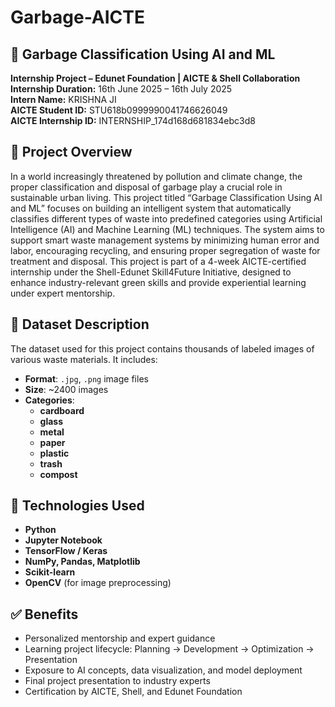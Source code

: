 # Garbage-AICTE
## 🧠 Garbage Classification Using AI and ML

**Internship Project – Edunet Foundation | AICTE & Shell Collaboration**  
**Internship Duration:** 16th June 2025 – 16th July 2025  
**Intern Name:** KRISHNA JI  
**AICTE Student ID:** STU618b0999990041746626049  
**AICTE Internship ID:** INTERNSHIP_174d168d681834ebc3d8  


## 📌 Project Overview

In a world increasingly threatened by pollution and climate change, the proper classification and disposal of garbage play a crucial role in sustainable urban living. This project titled “Garbage Classification Using AI and ML” focuses on building an intelligent system that automatically classifies different types of waste into predefined categories using Artificial Intelligence (AI) and Machine Learning (ML) techniques.
The system aims to support smart waste management systems by minimizing human error and labor, encouraging recycling, and ensuring proper segregation of waste for treatment and disposal.
This project is part of a 4-week AICTE-certified internship under the Shell-Edunet Skill4Future Initiative, designed to enhance industry-relevant green skills and provide experiential learning under expert mentorship.

## 🧾 Dataset Description

The dataset used for this project contains thousands of labeled images of various waste materials. It includes:

- **Format**: `.jpg`, `.png` image files  
- **Size**: ~2400 images  
- **Categories**:  
  - **cardboard**
  - **glass**
  - **metal**
  - **paper**
  - **plastic**
  - **trash**
  - **compost**

## 🧪 Technologies Used

- **Python**  
- **Jupyter Notebook**  
- **TensorFlow / Keras**  
- **NumPy, Pandas, Matplotlib**  
- **Scikit-learn**  
- **OpenCV** (for image preprocessing) 

## ✅ Benefits

- Personalized mentorship and expert guidance
- Learning project lifecycle: Planning → Development → Optimization → Presentation
- Exposure to AI concepts, data visualization, and model deployment
- Final project presentation to industry experts
- Certification by AICTE, Shell, and Edunet Foundation
